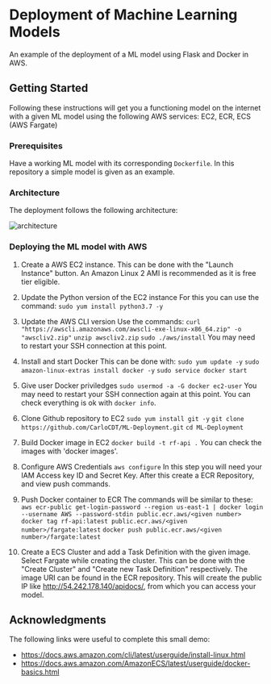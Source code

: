 # Deployment of Machine Learning Models

An example of the deployment of a ML model using Flask and Docker in AWS.

## Getting Started

Following these instructions will get you a functioning model on the internet with a given ML model using the following AWS services: EC2, ECR, ECS (AWS Fargate)

### Prerequisites

Have a working ML model with its corresponding `Dockerfile`. In this repository a simple model is given as an example.

### Architecture

The deployment follows the following architecture:

![architecture](./architecture.jpg)

### Deploying the ML model with AWS

1. Create a AWS EC2 instance.
  This can be done with the "Launch Instance" button. An Amazon Linux 2 AMI is recommended as it is free tier eligible.
  
2. Update the Python version of the EC2 instance
  For this you can use the command:
  `sudo yum install python3.7 -y`

3. Update the AWS CLI version
  Use the commands:
  `curl "https://awscli.amazonaws.com/awscli-exe-linux-x86_64.zip" -o "awscliv2.zip"`
  `unzip awscliv2.zip`
  `sudo ./aws/install`
  You may need to restart your SSH connection at this point.

4. Install and start Docker
  This can be done with:
  `sudo yum update -y`
  `sudo amazon-linux-extras install docker -y`
  `sudo service docker start`

5. Give user Docker priviledges
  `sudo usermod -a -G docker ec2-user`
  You may need to restart your SSH connection again at this point. You can check everything is ok with `docker info`.

6. Clone Github repository to EC2
  `sudo yum install git -y`
  `git clone https://github.com/CarloCDT/ML-Deployment.git`
  `cd ML-Deployment`

7. Build Docker image in EC2
  `docker build -t rf-api .`
  You can check the images with 'docker images'.

8. Configure AWS Credentials
  `aws configure`
  In this step you will need your IAM Access key ID and Secret Key. After this create a ECR Repository, and view push commands. 

9. Push Docker container to ECR
  The commands will be similar to these:
  `aws ecr-public get-login-password --region us-east-1 | docker login --username AWS --password-stdin public.ecr.aws/<given number>`
  `docker tag rf-api:latest public.ecr.aws/<given number>/fargate:latest`
  `docker push public.ecr.aws/<given number>/fargate:latest`

10. Create a ECS Cluster and add a Task Definition with the given image. Select Fargate while creating the cluster.
  This can be done with the "Create Cluster" and "Create new Task Definition" respectively. The image URI can be found in the ECR repository. This will create the public IP like   http://54.242.178.140/apidocs/, from which you can access your model.

## Acknowledgments

The following links were useful to complete this small demo:

- https://docs.aws.amazon.com/cli/latest/userguide/install-linux.html
- https://docs.aws.amazon.com/AmazonECS/latest/userguide/docker-basics.html
